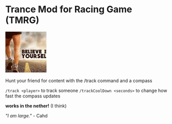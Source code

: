 # Trance Mod for Racing Game (TMRG)
![icon.png](src%2Fmain%2Fresources%2Ftmrg%2Ficon.png)

Hunt your friend for content with the /track command and a compass

`/track <player>` to track someone
`/trackCoolDown <seconds>` to change how fast the compass updates

**works in the nether!** (I think)

_"I am large."_ - Cahd
